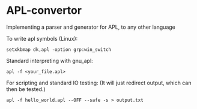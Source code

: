 # APL-convertor
Implementing a parser and generator for APL, to any other language

To write apl symbols (Linux):
```
setxkbmap dk,apl -option grp:win_switch
```


Standard interpreting with gnu_apl:
```
apl -f <your_file.apl>
```

For scripting and standard IO testing: (It will just redirect output, which can then be tested.)
```
apl -f hello_world.apl --OFF --safe -s > output.txt
```